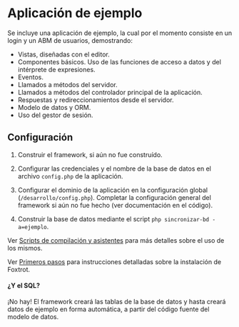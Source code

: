 # Aplicación de ejemplo

Se incluye una aplicación de ejemplo, la cual por el momento consiste en un login y un ABM de usuarios, demostrando:

- Vistas, diseñadas con el editor.
- Componentes básicos. Uso de las funciones de acceso a datos y del intérprete de expresiones.
- Eventos.
- Llamados a métodos del servidor.
- Llamados a métodos del controlador principal de la aplicación.
- Respuestas y redireccionamientos desde el servidor.
- Modelo de datos y ORM.
- Uso del gestor de sesión.

## Configuración

1. Construir el framework, si aún no fue construído.

2. Configurar las credenciales y el nombre de la base de datos en el archivo `config.php` de la aplicación.

3. Configurar el dominio de la aplicación en la configuración global (`/desarrollo/config.php`). Completar la configuración general del framework si aún no fue hecho (ver documentación en el código).

4. Construir la base de datos mediante el script `php sincronizar-bd -a=ejemplo`.

Ver [Scripts de compilación y asistentes](../../../documentacion/scripts.md) para más detalles sobre el uso de los mismos.

Ver [Primeros pasos](../../../documentacion/primeros-pasos.md) para instrucciones detalladas sobre la instalación de Foxtrot.

#### ¿Y el SQL?

¡No hay! El framework creará las tablas de la base de datos y hasta creará datos de ejemplo en forma automática, a partir del código fuente del modelo de datos.
